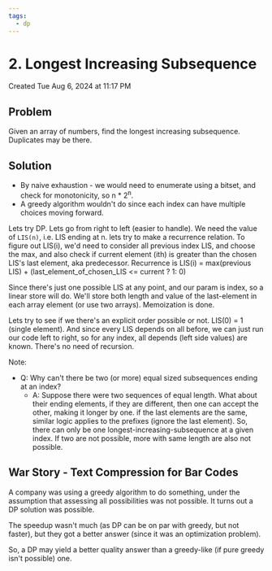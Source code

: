 ```yaml
---
tags:
  - dp
---
```

# 2. Longest Increasing Subsequence
Created Tue Aug 6, 2024 at 11:17 PM

## Problem
Given an array of numbers, find the longest increasing subsequence. Duplicates may be there.


## Solution
- By naive exhaustion - we would need to enumerate using a bitset, and check for monotonicity, so n \* 2<sup>n</sup>.
- A greedy algorithm wouldn't do since each index can have multiple choices moving forward.

Lets try DP. Lets go from right to left (easier to handle). We need the value of `LIS(n)`, i.e. LIS ending at n. lets try to make a recurrence relation. To figure out LIS(i), we'd need to consider all previous index LIS, and choose the max, and also check if current element (ith) is greater than the chosen LIS's last element, aka predecessor. Recurrence is LIS(i) = max(previous LIS) + (last_element_of_chosen_LIS <= current ? 1: 0)

Since there's just one possible LIS at any point, and our param is index, so a linear store will do. We'll store both length and value of the last-element in each array element (or use two arrays). Memoization is done.

Lets try to see if we there's an explicit order possible or not. LIS(0) = 1 (single element). And since every LIS depends on all before, we can just run our code left to right, so for any index, all depends (left side values) are known. There's no need of recursion.

Note:
- Q: Why can't there be two (or more) equal sized subsequences ending at an index?
	- A: Suppose there were two sequences of equal length. What about their ending elements, if they are different, then one can accept the other, making it longer by one. if the last elements are the same, similar logic applies to the prefixes (ignore the last element). So, there can only be one longest-increasing-subsequence at a given index. If two are not possible, more with same length are also not possible.


## War Story - Text Compression for Bar Codes
A company was using a greedy algorithm to do something, under the assumption that assessing all possibilities was not possible. It turns out a DP solution was possible.

The speedup wasn't much (as DP can be on par with greedy, but not faster), but they got a better answer (since it was an optimization problem).

So, a DP may yield a better quality answer than a greedy-like (if pure greedy isn't possible) one.